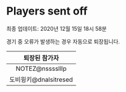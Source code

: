 # Players sent off
최종 업데이트: 2020년 12월 15일 18시 58분


경기 중 오류가 발생하는 경우 자동으로 퇴장됩니다.


| 퇴장된 참가자 |
|:---:|
| NOTEZ@nsssslllp |
| 도비윙키@dnalsitresed |